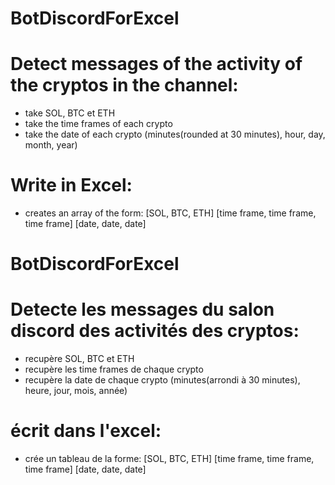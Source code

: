 # BotDiscordForExcel


# Detect messages of the activity of the cryptos in the channel:

- take SOL, BTC et ETH
- take the time frames of each crypto
- take the date of each crypto (minutes(rounded at 30 minutes), hour, day, month, year)

# Write in Excel:

- creates an array of the form: [SOL, BTC, ETH] [time frame, time frame, time frame] [date, date, date]





# BotDiscordForExcel


# Detecte les messages du salon discord des activités des cryptos:

- recupère SOL, BTC et ETH
- recupère les time frames de chaque crypto
- recupère la date de chaque crypto (minutes(arrondi à 30 minutes), heure, jour, mois, année)

# écrit dans l'excel:

- crée un tableau de la forme: [SOL, BTC, ETH] [time frame, time frame, time frame] [date, date, date]
